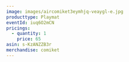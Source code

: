 ```yaml
---
image: images/aircomiket3eymhjq-veaygl-e.jpg
producttype: Playmat
eventId: iuq6O2mCN
pricings:
  - quantity: 1
    price: 65
asin: s-KzANZZB3r
merchandise: comiket
---
```

